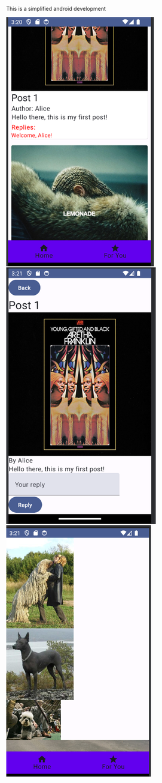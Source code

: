 This is a simplified android development


![alt text](https://github.com/XiaoLirui/Android-Development-1/blob/main/1.png)
![alt text](https://github.com/XiaoLirui/Android-Development-1/blob/main/2.png)
![alt text](https://github.com/XiaoLirui/Android-Development-1/blob/main/3.png)
